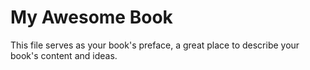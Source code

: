 # My Awesome Book

This file serves as your book's preface, a great place to describe your book's content and ideas.